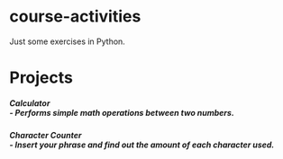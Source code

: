 # course-activities
Just some exercises in Python.

# Projects

##### <div>Calculator</div> - Performs simple math operations between two numbers.
##### <div>Character Counter </div>- Insert your phrase and find out the amount of each character used.
